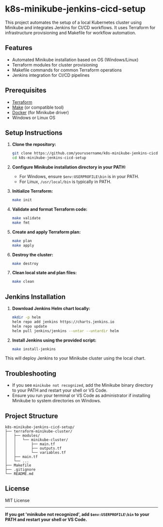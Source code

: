 # k8s-minikube-jenkins-cicd-setup

This project automates the setup of a local Kubernetes cluster using Minikube and integrates Jenkins for CI/CD workflows. It uses Terraform for infrastructure provisioning and Makefile for workflow automation.

## Features

- Automated Minikube installation based on OS (Windows/Linux)
- Terraform modules for cluster provisioning
- Makefile commands for common Terraform operations
- Jenkins integration for CI/CD pipelines

## Prerequisites

- [Terraform](https://www.terraform.io/downloads.html)
- [Make](https://www.gnu.org/software/make/) (or compatible tool)
- [Docker](https://docs.docker.com/get-docker/) (for Minikube driver)
- Windows or Linux OS

## Setup Instructions

1. **Clone the repository:**
   ```sh
   git clone https://github.com/yourusername/k8s-minikube-jenkins-cicd-setup.git
   cd k8s-minikube-jenkins-cicd-setup
   ```

2. **Configure Minikube installation directory in your PATH:**
   - For Windows, ensure `$env:USERPROFILE\bin` is in your PATH.
   - For Linux, `/usr/local/bin` is typically in PATH.

3. **Initialize Terraform:**
   ```sh
   make init
   ```

4. **Validate and format Terraform code:**
   ```sh
   make validate
   make fmt
   ```

5. **Create and apply Terraform plan:**
   ```sh
   make plan
   make apply
   ```

6. **Destroy the cluster:**
   ```sh
   make destroy
   ```

7. **Clean local state and plan files:**
   ```sh
   make clean
   ```

## Jenkins Installation

1. **Download Jenkins Helm chart locally:**
   ```sh
   mkdir -p helm
   helm repo add jenkins https://charts.jenkins.io
   helm repo update
   helm pull jenkins/jenkins --untar --untardir helm
   ```

2. **Install Jenkins using the provided script:**
   ```sh
   make install-jenkins
   ```

This will deploy Jenkins to your Minikube cluster using the local chart.

## Troubleshooting

- If you see `minikube not recognized`, add the Minikube binary directory to your PATH and restart your shell or VS Code.
- Ensure you run your terminal or VS Code as administrator if installing Minikube to system directories on Windows.

## Project Structure

```
k8s-minikube-jenkins-cicd-setup/
├── terraform-minikube-cluster/
│   ├── modules/
│   │   └── minikube-cluster/
│   │       ├── main.tf
│   │       ├── outputs.tf
│   │       └── variables.tf
│   ├── main.tf
│   └── ...
├── Makefile
├── .gitignore
└── README.md
```

## License

MIT License

---

**If you get 'minikube not recognized', add `$env:USERPROFILE\bin` to your PATH and restart your shell or VS Code.**

